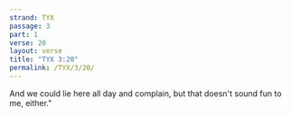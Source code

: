 ```yaml
---
strand: TYX
passage: 3
part: 1
verse: 20
layout: verse
title: "TYX 3:20"
permalink: /TYX/3/20/
---
```

And we could lie here all day and complain, but that doesn't sound fun to me, either."
